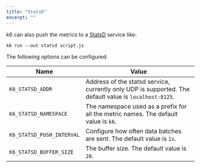 ```yaml
---
title: "StatsD"
excerpt: ""
---
```


k6 can also push the metrics to a [StatsD](https://github.com/statsd/statsd) service like:

<div class="code-group" data-props='{"labels": ["StatsD"]}'>

```shell
k6 run --out statsd script.js
```

</div>

The following options can be configured:

| Name  | Value |
| ------------- | ------------- |
| `K6_STATSD_ADDR` | Address of the statsd service, currently only UDP is supported. The default value is `localhost:8125`. |
| `K6_STATSD_NAMESPACE` | The namespace used as a prefix for all the metric names. The default value is `k6`. |
| `K6_STATSD_PUSH_INTERVAL` | Configure how often data batches are sent. The default value is `1s`. |
| `K6_STATSD_BUFFER_SIZE` | The buffer size. The default value is `20`. |
